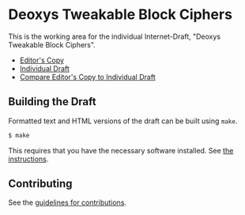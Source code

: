 # Deoxys Tweakable Block Ciphers

This is the working area for the individual Internet-Draft, "Deoxys Tweakable Block Ciphers".

* [Editor's Copy](https://deoxys-crypto.github.io/deoxys-tbc/#go.draft-irtf-cfrg-deoxys-tbc.html)
* [Individual Draft](https://tools.ietf.org/html/draft-irtf-cfrg-deoxys-tbc)
* [Compare Editor's Copy to Individual Draft](https://deoxys-crypto.github.io/deoxys-tbc/#go.draft-irtf-cfrg-deoxys-tbc.diff)

## Building the Draft

Formatted text and HTML versions of the draft can be built using `make`.

```sh
$ make
```

This requires that you have the necessary software installed.  See
[the instructions](https://github.com/martinthomson/i-d-template/blob/master/doc/SETUP.md).


## Contributing

See the
[guidelines for contributions](https://github.com/deoxys-crypto/deoxys-tbc/blob/master/CONTRIBUTING.md).
